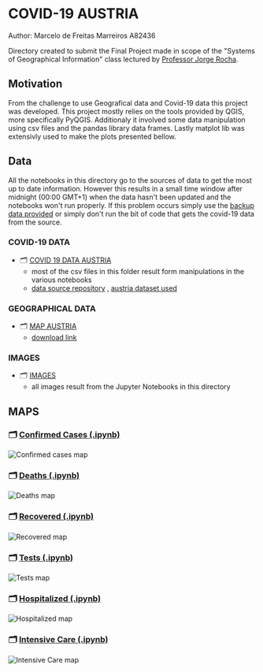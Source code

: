# COVID-19 AUSTRIA

 Author: Marcelo de Freitas Marreiros A82436
 
 Directory created to submit the Final Project made in scope of the "Systems of Geographical Information" class lectured by [Professor Jorge Rocha](https://github.com/jgrocha).


 ## Motivation
 From the challenge to use Geografical data and Covid-19 data this project was developed. This project mostly relies on the tools provided by QGIS, more specifically PyQGIS. Additionaly it involved some data manipulation using csv files and the pandas library data frames. Lastly matplot lib was extensivly used to make the plots presented bellow.

 ## Data
 All the notebooks in this directory go to the sources of data to get the most up to date information. However this results in a small time window after midnight (00:00 GMT+1) when the data hasn't been updated and the notebooks won't run properly. If this problem occurs simply use the [backup data provided](https://github.com/MarcelodeFreitas/Epidemiology/blob/master/Study%20Cases/AUSTRIA/covid_data/covid-19-at-backup-31-05-2020.csv) or simply don't run the bit of code that gets the covid-19 data from the source.

### COVID-19 DATA
 - 🗂️ [COVID 19 DATA AUSTRIA](https://github.com/MarcelodeFreitas/Epidemiology/tree/master/Study%20Cases/AUSTRIA/covid_data)
 	- most of the csv files in this folder result form manipulations in the various notebooks
 	- [data source repository](https://github.com/covid19-eu-zh/covid19-eu-data) , [austria dataset used](https://github.com/covid19-eu-zh/covid19-eu-data/blob/master/dataset/covid-19-at.csv)

 ### GEOGRAPHICAL DATA
 - 🗂️ [MAP AUSTRIA](https://github.com/MarcelodeFreitas/Epidemiology/tree/master/Study%20Cases/AUSTRIA/map)
 	- [download link](https://data.biogeo.ucdavis.edu/data/diva/adm/AUT_adm.zip)

 ### IMAGES
 - 🗂️ [IMAGES](https://github.com/MarcelodeFreitas/Epidemiology/tree/master/Study%20Cases/AUSTRIA/images)
 	- all images result from the Jupyter Notebooks in this directory


## MAPS

### 🗂️ [Confirmed Cases (.ipynb)](https://github.com/MarcelodeFreitas/Epidemiology/blob/master/Study%20Cases/AUSTRIA/COVID-19_Austria_map_cases.ipynb)

![Confirmed cases map](https://github.com/MarcelodeFreitas/Epidemiology/blob/master/Study%20Cases/AUSTRIA/images/map_cases.png)


### 🗂️ [Deaths (.ipynb)](https://github.com/MarcelodeFreitas/Epidemiology/blob/master/Study%20Cases/AUSTRIA/COVID-19_Austria_map_deaths.ipynb)

![Deaths map](https://github.com/MarcelodeFreitas/Epidemiology/blob/master/Study%20Cases/AUSTRIA/images/map_deaths.png)


### 🗂️ [Recovered (.ipynb)](https://github.com/MarcelodeFreitas/Epidemiology/blob/master/Study%20Cases/AUSTRIA/COVID-19_Austria_map_recovered.ipynb)

![Recovered map](https://github.com/MarcelodeFreitas/Epidemiology/blob/master/Study%20Cases/AUSTRIA/images/map_recovered.png)



### 🗂️ [Tests (.ipynb)](https://github.com/MarcelodeFreitas/Epidemiology/blob/master/Study%20Cases/AUSTRIA/COVID-19_Austria_map_tests.ipynb)

![Tests map](https://github.com/MarcelodeFreitas/Epidemiology/blob/master/Study%20Cases/AUSTRIA/images/map_tests.png)



### 🗂️ [Hospitalized (.ipynb)](https://github.com/MarcelodeFreitas/Epidemiology/blob/master/Study%20Cases/AUSTRIA/COVID-19_Austria_map_hospitalized.ipynb)

![Hospitalized map](https://github.com/MarcelodeFreitas/Epidemiology/blob/master/Study%20Cases/AUSTRIA/images/map_hospitalized.png)


### 🗂️ [Intensive Care (.ipynb)](https://github.com/MarcelodeFreitas/Epidemiology/blob/master/Study%20Cases/AUSTRIA/COVID-19_Austria_map_intensive_care.ipynb)

![Intensive Care map](https://github.com/MarcelodeFreitas/Epidemiology/blob/master/Study%20Cases/AUSTRIA/images/map_intensive_care.png)


